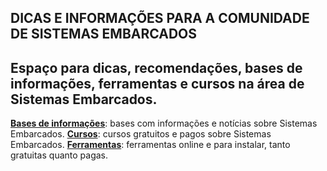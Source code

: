 ## DICAS E INFORMAÇÕES PARA A COMUNIDADE DE SISTEMAS EMBARCADOS

Espaço para dicas, recomendações, bases de informações, ferramentas e cursos na área de Sistemas Embarcados.
---

[**Bases de informações**](http://): bases com informações e notícias sobre Sistemas Embarcados.
[**Cursos**](http://): cursos gratuitos e pagos sobre Sistemas Embarcados.
[**Ferramentas**](http://): ferramentas online e para instalar, tanto gratuitas quanto pagas.


